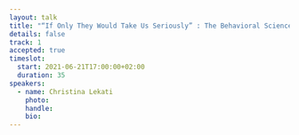 ```yaml
---
layout: talk
title: "“If Only They Would Take Us Seriously” : The Behavioral Science Influencing Your Cybersecurity Culture"
details: false
track: 1
accepted: true
timeslot:
  start: 2021-06-21T17:00:00+02:00
  duration: 35
speakers: 
  - name: Christina Lekati
    photo: 
    handle: 
    bio: 
---
```


<!-- empty //-->